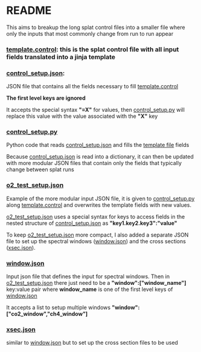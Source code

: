 # README #

This aims to breakup the long splat control files into a smaller file where only the inputs that most commonly change from run to run appear

### [template.control](template.control): this is the splat control file with all input fields translated into a jinja template

### [control_setup.json](control_setup.json):

JSON file that contains all the fields necessary to fill [template.control](template.control)

**The first level keys are ignored**

It accepts the special syntax **"=X"** for values, then [control_setup.py](control_setup.py) will replace this value with the value associated with the **"X"** key

### [control_setup.py](control_setup.py)

Python code that reads [control_setup.json](control_setup.json) and fills the [template file](template.control) fields

Because [control_setup.json](control_setup.json) is read into a dictionary, it can then be updated with more modular JSON files that contain only the fields that typically change between splat runs

### [o2_test_setup.json](o2_test_setup.json)

Example of the more modular input JSON file, it is given to [control_setup.py](control_setup.py) along [template.control](template.control) and overwrites the template fields with new values.

[o2_test_setup.json](o2_test_setup.json) uses a special syntax for keys to access fields in the nested structure of [control_setup.json](control_setup.json) as **"key1.key2.key3":"value"**

To keep [o2_test_setup.json](o2_test_setup.json) more compact, I also added a separate JSON file to set up the spectral windows ([window.json](window.json)) and the cross sections ([xsec.json](xsec.json)).

### [window.json](window.json)

Input json file that defines the input for spectral windows. Then in [o2_test_setup.json](o2_test_setup.json) there just need to be a **"window":["window_name"]** key:value pair where **window_name** is one of the first level keys of [window.json](window.json)

It accepts a list to setup multiple windows **"window":["co2_window","ch4_window"]**

### [xsec.json](xsec.json)

similar to [window.json](window.json) but to set up the cross section files to be used
